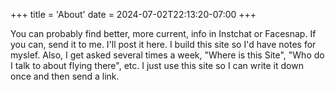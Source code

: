 +++
title = 'About'
date = 2024-07-02T22:13:20-07:00
+++

You can probably find better, more current, info in Instchat or Facesnap.  If you can, send it to me.  I'll post it here.  I build this site so I'd have notes for myslef.  Also, I get asked several times a week, "Where is this Site", "Who do I talk to about flying there", etc.  I just use this site so I can write it down once and then send a link.
